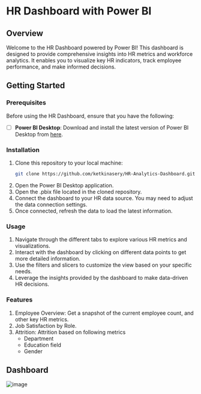 # HR Dashboard with Power BI
## Overview
Welcome to the HR Dashboard powered by Power BI! This dashboard is designed to provide comprehensive insights into HR metrics and workforce analytics. It enables you to visualize key HR indicators, track employee performance, and make informed decisions.

## Getting Started
### Prerequisites
Before using the HR Dashboard, ensure that you have the following:
- [ ] **Power BI Desktop**: Download and install the latest version of Power BI Desktop from [here](https://powerbi.microsoft.com/desktop/).

### Installation
1. Clone this repository to your local machine:
   ```bash
   git clone https://github.com/ketkinasery/HR-Analytics-Dashboard.git
2. Open the Power BI Desktop application.
3. Open the .pbix file located in the cloned repository.
4. Connect the dashboard to your HR data source. You may need to adjust the data connection settings.
5. Once connected, refresh the data to load the latest information.

### Usage
1. Navigate through the different tabs to explore various HR metrics and visualizations.
2. Interact with the dashboard by clicking on different data points to get more detailed information.
3. Use the filters and slicers to customize the view based on your specific needs.
4. Leverage the insights provided by the dashboard to make data-driven HR decisions.

### Features
1. Employee Overview: Get a snapshot of the current employee count, and other key HR metrics.
2. Job Satisfaction by Role.
3. Attrition: Attrition based on following metrics
    - Department
    - Education field
    - Gender

## Dashboard

![image](https://github.com/ketkinasery/HR-Analytics-Dashboard/assets/145470599/cc5fa28d-ad91-496e-b67b-f0494cb45d6c)

